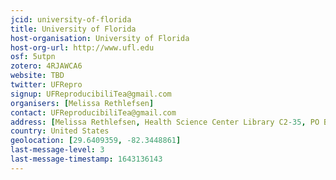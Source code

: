 ```yaml
---
jcid: university-of-florida
title: University of Florida
host-organisation: University of Florida
host-org-url: http://www.ufl.edu
osf: 5utpn
zotero: 4RJAWCA6
website: TBD
twitter: UFRepro
signup: UFReproducibiliTea@gmail.com
organisers: [Melissa Rethlefsen]
contact: UFReproducibiliTea@gmail.com
address: [Melissa Rethlefsen, Health Science Center Library C2-35, PO Box 100206, Gainesville, FL 32610-0206]
country: United States
geolocation: [29.6409359, -82.3448861]
last-message-level: 3
last-message-timestamp: 1643136143
---
```



